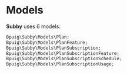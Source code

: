 # Models

**Subby** uses 6 models:

```php
Bpuig\Subby\Models\Plan;
Bpuig\Subby\Models\PlanFeature;
Bpuig\Subby\Models\PlanSubscription;
Bpuig\Subby\Models\PlanSubscriptionFeature;
Bpuig\Subby\Models\PlanSubscriptionSchedule;
Bpuig\Subby\Models\PlanSubscriptionUsage;
```

